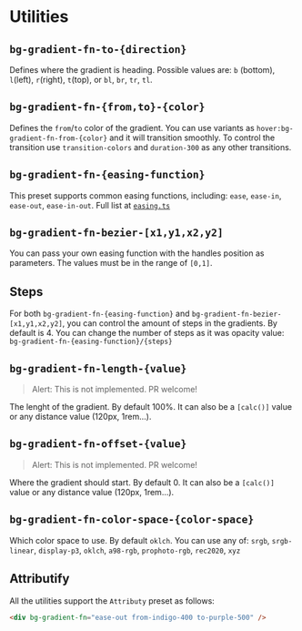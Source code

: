# Utilities

## `bg-gradient-fn-to-{direction}`

Defines where the gradient is heading. Possible values are: `b` (bottom), `l`(left), `r`(right), `t`(top), or `bl`, `br`, `tr`, `tl`.

## `bg-gradient-fn-{from,to}-{color}`

Defines the `from`/`to` color of the gradient. You can use variants as `hover:bg-gradient-fn-from-{color}` and it will transition smoothly. To control the transition use `transition-colors` and `duration-300` as any other transitions.

## `bg-gradient-fn-{easing-function}`

This preset supports common easing functions, including: `ease`, `ease-in`, `ease-out`, `ease-in-out`. Full list at [`easing.ts`](https://github.com/onmax/unocss-preset-gradient-fn/blob/main/src/easing.ts)

## `bg-gradient-fn-bezier-[x1,y1,x2,y2]`

You can pass your own easing function with the handles position as parameters. The values must be in the range of `[0,1]`.

## Steps

For both `bg-gradient-fn-{easing-function}` and `bg-gradient-fn-bezier-[x1,y1,x2,y2]`, you can control the amount of steps in the gradients. By default is 4. You can change the number of steps as it was opacity value: `bg-gradient-fn-{easing-function}/{steps}`

## `bg-gradient-fn-length-{value}`

> Alert: This is not implemented. PR welcome!

The lenght of the gradient. By default 100%. It can also be a `[calc()]` value or any distance value (120px, 1rem...).

## `bg-gradient-fn-offset-{value}`

> Alert: This is not implemented. PR welcome!

Where the gradient should start. By default 0. It can also be a `[calc()]` value or any distance value (120px, 1rem...).

## `bg-gradient-fn-color-space-{color-space}`

Which color space to use. By default `oklch`. You can use any of: `srgb`, `srgb-linear`, `display-p3`, `oklch`, `a98-rgb`, `prophoto-rgb`, `rec2020`, `xyz`

## Attributify

All the utilities support the `Attributy` preset as follows:

```html
<div bg-gradient-fn="ease-out from-indigo-400 to-purple-500" />
```
